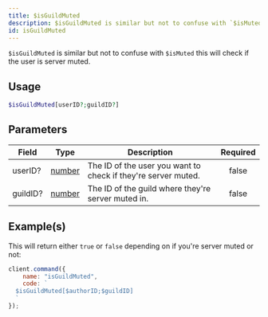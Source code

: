 ```yaml
---
title: $isGuildMuted
description: $isGuildMuted is similar but not to confuse with `$isMuted` this will check if the user is server muted.
id: isGuildMuted
---
```


`$isGuildMuted` is similar but not to confuse with `$isMuted` this will check if the user is server muted.

## Usage

```php
$isGuildMuted[userID?;guildID?]
```

## Parameters

| Field    | Type                                                                                              | Description                                                   | Required |
| -------- | ------------------------------------------------------------------------------------------------- | ------------------------------------------------------------- | :------: |
| userID?  | [number](https://developer.mozilla.org/en-US/docs/Web/JavaScript/Reference/Global_Objects/Number) | The ID of the user you want to check if they're server muted. |  false   |
| guildID? | [number](https://developer.mozilla.org/en-US/docs/Web/JavaScript/Reference/Global_Objects/Number) | The ID of the guild where they're server muted in.            |  false   |

## Example(s)

This will return either `true` or `false` depending on if you're server muted or not:

```javascript
client.command({
    name: "isGuildMuted",
    code: `
  $isGuildMuted[$authorID;$guildID]
  `
});
```
